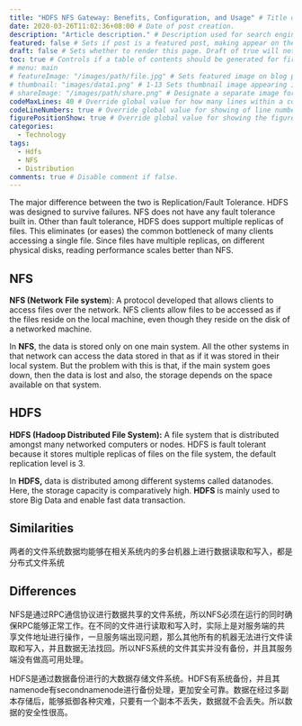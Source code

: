 ```yaml
---
title: "HDFS NFS Gateway: Benefits, Configuration, and Usage" # Title of the blog post.
date: 2020-03-26T11:02:36+08:00 # Date of post creation.
description: "Article description." # Description used for search engine.
featured: false # Sets if post is a featured post, making appear on the home page side bar.
draft: false # Sets whether to render this page. Draft of true will not be rendered.
toc: true # Controls if a table of contents should be generated for first-level links automatically.
# menu: main
# featureImage: "/images/path/file.jpg" # Sets featured image on blog post.
# thumbnail: "images/data1.png" # 1-13 Sets thumbnail image appearing inside card on homepage.
# shareImage: "/images/path/share.png" # Designate a separate image for social media sharing.
codeMaxLines: 40 # Override global value for how many lines within a code block before auto-collapsing.
codeLineNumbers: true # Override global value for showing of line numbers within code block.
figurePositionShow: true # Override global value for showing the figure label.
categories:
  - Technology
tags:
  - Hdfs
  - NFS
  - Distribution
comments: true # Disable comment if false.
---
```

The major difference between the two is Replication/Fault Tolerance. HDFS was designed to survive failures. NFS does not have any fault tolerance built in. Other than fault tolerance, HDFS does support multiple replicas of files. This eliminates (or eases) the common bottleneck of many clients accessing a single file. Since files have multiple replicas, on different physical disks, reading performance scales better than NFS.
<!--more-->

## NFS

**NFS (Network** **File system**): A protocol developed that allows clients to access files over the network. NFS clients allow files to be accessed as if the files reside on the local machine, even though they reside on the disk of a networked machine.

In **NFS**, the data is stored only on one main system. All the other systems in that network can access the data stored in that as if it was stored in their local system. But the problem with this is that, if the main system goes down, then the data is lost and also, the storage depends on the space available on that system. 

## HDFS

**HDFS (Hadoop Distributed File System):** A file system that is distributed amongst many networked computers or nodes. HDFS is fault tolerant because it stores multiple replicas of files on the file system, the default replication level is 3.

In **HDFS,** data is distributed among different systems called datanodes. Here, the storage capacity is comparatively high. **HDFS** is mainly used to store Big Data and enable fast data transaction. 

## Similarities 
两者的文件系统数据均能够在相关系统内的多台机器上进行数据读取和写入，都是分布式文件系统

## Differences
NFS是通过RPC通信协议进行数据共享的文件系统，所以NFS必须在运行的同时确保RPC能够正常工作。在不同的文件进行读取和写入时，实际上是对服务端的共享文件地址进行操作，一旦服务端出现问题，那么其他所有的机器无法进行文件读取和写入，并且数据无法找回。所以NFS系统的文件其实并没有备份，并且其服务端没有做高可用处理。

HDFS是通过数据备份进行的大数据存储文件系统。HDFS有系统备份，并且其namenode有secondnamenode进行备份处理，更加安全可靠。数据在经过多副本存储后，能够抵御各种灾难，只要有一个副本不丢失，数据就不会丢失。所以数据的安全性很高。